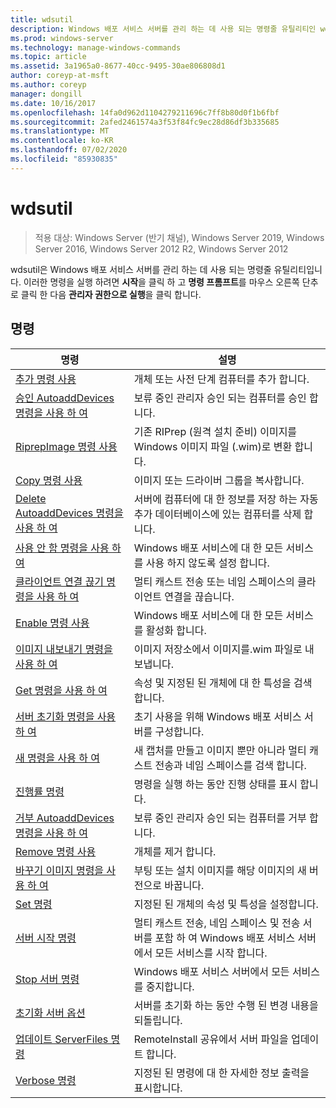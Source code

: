 ```yaml
---
title: wdsutil
description: Windows 배포 서비스 서버를 관리 하는 데 사용 되는 명령줄 유틸리티인 wdsutil에 대 한 참조 문서입니다.
ms.prod: windows-server
ms.technology: manage-windows-commands
ms.topic: article
ms.assetid: 3a1965a0-8677-40cc-9495-30ae806808d1
author: coreyp-at-msft
ms.author: coreyp
manager: dongill
ms.date: 10/16/2017
ms.openlocfilehash: 14fa0d962d1104279211696c7ff8b80d0f1b6fbf
ms.sourcegitcommit: 2afed2461574a3f53f84fc9ec28d86df3b335685
ms.translationtype: MT
ms.contentlocale: ko-KR
ms.lasthandoff: 07/02/2020
ms.locfileid: "85930835"
---
```

# <a name="wdsutil"></a>wdsutil

> 적용 대상: Windows Server (반기 채널), Windows Server 2019, Windows Server 2016, Windows Server 2012 R2, Windows Server 2012

wdsutil은 Windows 배포 서비스 서버를 관리 하는 데 사용 되는 명령줄 유틸리티입니다. 이러한 명령을 실행 하려면 **시작**을 클릭 하 고 **명령 프롬프트**를 마우스 오른쪽 단추로 클릭 한 다음 **관리자 권한으로 실행**을 클릭 합니다.
## <a name="commands"></a>명령
|명령|설명|
|------|--------|
|[추가 명령 사용](using-the-add-command.md)|개체 또는 사전 단계 컴퓨터를 추가 합니다.|
|[승인 AutoaddDevices 명령을 사용 하 여](using-the-approve-autoadddevices-command.md)|보류 중인 관리자 승인 되는 컴퓨터를 승인 합니다.|
|[RiprepImage 명령 사용](using-the-convert-riprepimage-command.md)|기존 RIPrep (원격 설치 준비) 이미지를 Windows 이미지 파일 (.wim)로 변환 합니다.|
|[Copy 명령 사용](using-the-copy-command.md)|이미지 또는 드라이버 그룹을 복사합니다.|
|[Delete AutoaddDevices 명령을 사용 하 여](using-the-delete-autoadddevices-command.md)|서버에 컴퓨터에 대 한 정보를 저장 하는 자동 추가 데이터베이스에 있는 컴퓨터를 삭제 합니다.|
|[사용 안 함 명령을 사용 하 여](using-the-disable-command.md)|Windows 배포 서비스에 대 한 모든 서비스를 사용 하지 않도록 설정 합니다.|
|[클라이언트 연결 끊기 명령을 사용 하 여](using-the-disconnect-client-command.md)|멀티 캐스트 전송 또는 네임 스페이스의 클라이언트 연결을 끊습니다.|
|[Enable 명령 사용](using-the-enable-command.md)|Windows 배포 서비스에 대 한 모든 서비스를 활성화 합니다.|
|[이미지 내보내기 명령을 사용 하 여](using-the-export-image-command.md)|이미지 저장소에서 이미지를.wim 파일로 내보냅니다.|
|[Get 명령을 사용 하 여](using-the-get-command.md)|속성 및 지정된 된 개체에 대 한 특성을 검색합니다.|
|[서버 초기화 명령을 사용 하 여](using-the-initialize-server-command.md)|초기 사용을 위해 Windows 배포 서비스 서버를 구성합니다.|
|[새 명령을 사용 하 여](using-the-new-command.md)|새 캡처를 만들고 이미지 뿐만 아니라 멀티 캐스트 전송과 네임 스페이스를 검색 합니다.|
|[진행률 명령](the-progress-command.md)|명령을 실행 하는 동안 진행 상태를 표시 합니다.|
|[거부 AutoaddDevices 명령을 사용 하 여](using-the-reject-autoadddevices-command.md)|보류 중인 관리자 승인 되는 컴퓨터를 거부 합니다.|
|[Remove 명령 사용](using-the-remove-command.md)|개체를 제거 합니다.|
|[바꾸기 이미지 명령을 사용 하 여](using-the-replace-image-command.md)|부팅 또는 설치 이미지를 해당 이미지의 새 버전으로 바꿉니다.|
|[Set 명령](the-set-command.md)|지정된 된 개체의 속성 및 특성을 설정합니다.|
|[서버 시작 명령](the-start-server-command.md)|멀티 캐스트 전송, 네임 스페이스 및 전송 서버를 포함 하 여 Windows 배포 서비스 서버에서 모든 서비스를 시작 합니다.|
|[Stop 서버 명령](the-stop-server-command.md)|Windows 배포 서비스 서버에서 모든 서비스를 중지합니다.|
|[초기화 서버 옵션](the-uninitialize-server-option.md)|서버를 초기화 하는 동안 수행 된 변경 내용을 되돌립니다.|
|[업데이트 ServerFiles 명령](the-update-serverfiles-command.md)|RemoteInstall 공유에서 서버 파일을 업데이트 합니다.|
|[Verbose 명령](the-verbose-command.md)|지정된 된 명령에 대 한 자세한 정보 출력을 표시합니다.|

